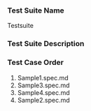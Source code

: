 ### Test Suite Name
Testsuite

### Test Suite Description

### Test Case Order
1. Sample1.spec.md
3. Sample3.spec.md
2. Sample4.spec.md
4. Sample2.spec.md
